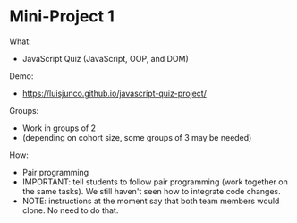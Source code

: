 
# Mini-Project 1


What:
- JavaScript Quiz (JavaScript, OOP, and DOM)

Demo:
- https://luisjunco.github.io/javascript-quiz-project/


Groups:
- Work in groups of 2
- (depending on cohort size, some groups of 3 may be needed)


How:
- Pair programming
- IMPORTANT: tell students to follow pair programming (work together on the same tasks). We still haven't seen how to integrate code changes.
- NOTE: instructions at the moment say that both team members would clone. No need to do that.



